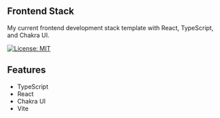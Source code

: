 ## Frontend Stack

My current frontend development stack template with React, TypeScript, and Chakra UI.

[![License: MIT](https://img.shields.io/badge/License-MIT-yellow.svg)](https://opensource.org/licenses/MIT)

## Features

- TypeScript
- React
- Chakra UI 
- Vite
